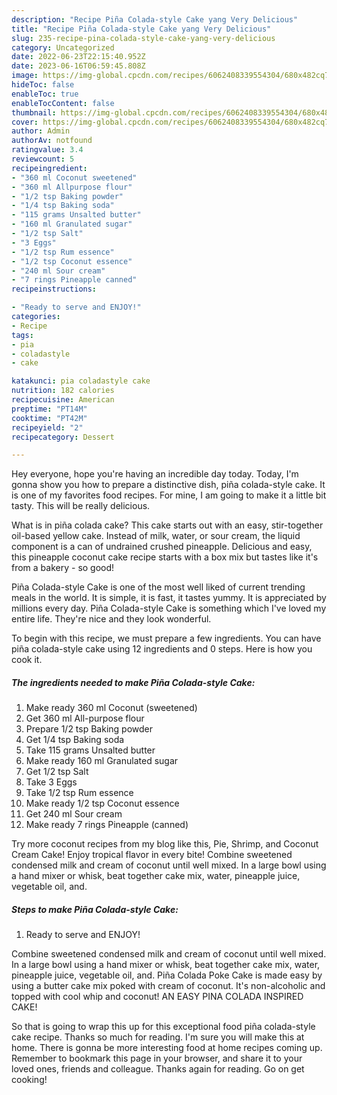 ```yaml
---
description: "Recipe Piña Colada-style Cake yang Very Delicious"
title: "Recipe Piña Colada-style Cake yang Very Delicious"
slug: 235-recipe-pina-colada-style-cake-yang-very-delicious
category: Uncategorized
date: 2022-06-23T22:15:40.952Z
date: 2023-06-16T06:59:45.808Z
image: https://img-global.cpcdn.com/recipes/6062408339554304/680x482cq70/pina-colada-style-cake-recipe-main-photo.jpg
hideToc: false
enableToc: true
enableTocContent: false
thumbnail: https://img-global.cpcdn.com/recipes/6062408339554304/680x482cq70/pina-colada-style-cake-recipe-main-photo.jpg
cover: https://img-global.cpcdn.com/recipes/6062408339554304/680x482cq70/pina-colada-style-cake-recipe-main-photo.jpg
author: Admin
authorAv: notfound
ratingvalue: 3.4
reviewcount: 5
recipeingredient:
- "360 ml Coconut sweetened"
- "360 ml Allpurpose flour"
- "1/2 tsp Baking powder"
- "1/4 tsp Baking soda"
- "115 grams Unsalted butter"
- "160 ml Granulated sugar"
- "1/2 tsp Salt"
- "3 Eggs"
- "1/2 tsp Rum essence"
- "1/2 tsp Coconut essence"
- "240 ml Sour cream"
- "7 rings Pineapple canned"
recipeinstructions:

- "Ready to serve and ENJOY!"
categories:
- Recipe
tags:
- pia
- coladastyle
- cake

katakunci: pia coladastyle cake 
nutrition: 182 calories
recipecuisine: American
preptime: "PT14M"
cooktime: "PT42M"
recipeyield: "2"
recipecategory: Dessert

---
```



Hey everyone, hope you're having an incredible day today. Today, I'm gonna show you how to prepare a distinctive dish, piña colada-style cake. It is one of my favorites food recipes. For mine, I am going to make it a little bit tasty. This will be really delicious.

What is in piña colada cake? This cake starts out with an easy, stir-together oil-based yellow cake. Instead of milk, water, or sour cream, the liquid component is a can of undrained crushed pineapple. Delicious and easy, this pineapple coconut cake recipe starts with a box mix but tastes like it&#39;s from a bakery - so good!

Piña Colada-style Cake is one of the most well liked of current trending meals in the world. It is simple, it is fast, it tastes yummy. It is appreciated by millions every day. Piña Colada-style Cake is something which I've loved my entire life. They're nice and they look wonderful.


To begin with this recipe, we must prepare a few ingredients. You can have piña colada-style cake using 12 ingredients and 0 steps. Here is how you cook it.

<!--inarticleads1-->

##### The ingredients needed to make Piña Colada-style Cake:

1. Make ready 360 ml Coconut (sweetened)
1. Get 360 ml All-purpose flour
1. Prepare 1/2 tsp Baking powder
1. Get 1/4 tsp Baking soda
1. Take 115 grams Unsalted butter
1. Make ready 160 ml Granulated sugar
1. Get 1/2 tsp Salt
1. Take 3 Eggs
1. Take 1/2 tsp Rum essence
1. Make ready 1/2 tsp Coconut essence
1. Get 240 ml Sour cream
1. Make ready 7 rings Pineapple (canned)


Try more coconut recipes from my blog like this, Pie, Shrimp, and Coconut Cream Cake! Enjoy tropical flavor in every bite! Combine sweetened condensed milk and cream of coconut until well mixed. In a large bowl using a hand mixer or whisk, beat together cake mix, water, pineapple juice, vegetable oil, and. 

<!--inarticleads2-->

##### Steps to make Piña Colada-style Cake:


1. Ready to serve and ENJOY!

Combine sweetened condensed milk and cream of coconut until well mixed. In a large bowl using a hand mixer or whisk, beat together cake mix, water, pineapple juice, vegetable oil, and. Piña Colada Poke Cake is made easy by using a butter cake mix poked with cream of coconut. It&#39;s non-alcoholic and topped with cool whip and coconut! AN EASY PINA COLADA INSPIRED CAKE! 

So that is going to wrap this up for this exceptional food piña colada-style cake recipe. Thanks so much for reading. I'm sure you will make this at home. There is gonna be more interesting food at home recipes coming up. Remember to bookmark this page in your browser, and share it to your loved ones, friends and colleague. Thanks again for reading. Go on get cooking!
